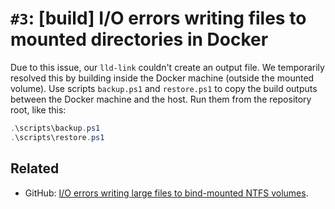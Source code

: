 # `#3`: [build] I/O errors writing files to mounted directories in Docker

Due to this issue, our `lld-link` couldn't create an output file.
We temporarily resolved this by building inside the Docker machine (outside the mounted volume).
Use scripts `backup.ps1` and `restore.ps1` to copy the build outputs between the Docker machine and the host.
Run them from the repository root, like this:

```ps1
.\scripts\backup.ps1
.\scripts\restore.ps1
```

## Related

- GitHub: [I/O errors writing large files to bind-mounted NTFS volumes](https://github.com/docker/for-win/issues/1154).
